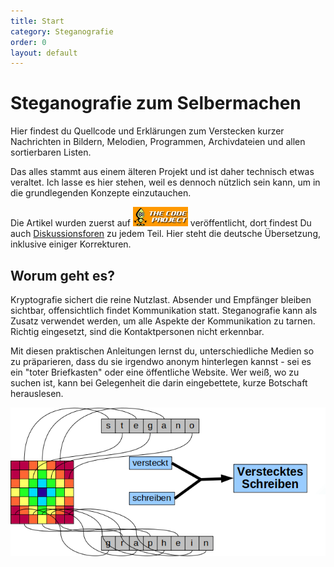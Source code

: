 ```yaml
---
title: Start
category: Steganografie
order: 0
layout: default
---
```


# Steganografie zum Selbermachen

Hier findest du Quellcode und Erklärungen zum Verstecken kurzer Nachrichten in Bildern, Melodien, Programmen, Archivdateien und allen sortierbaren Listen.

Das alles stammt aus einem älteren Projekt und ist daher technisch etwas veraltet. Ich lasse es hier stehen, weil es dennoch nützlich sein kann, um in die grundlegenden Konzepte einzutauchen.

Die Artikel wurden zuerst auf <img src="/images/codeproject88x31.gif" alt="Code Project" /> veröffentlicht, dort findest Du auch <a href="http://www.codeproject.com/script/Articles/MemberArticles.aspx?amid=475133" target="_blank"> Diskussionsforen</a> zu jedem Teil. Hier steht die deutsche Übersetzung, inklusive einiger Korrekturen.

## Worum geht es?

Kryptografie sichert die reine Nutzlast. Absender und Empfänger bleiben sichtbar, offensichtlich findet Kommunikation statt.
Steganografie kann als Zusatz verwendet werden, um alle Aspekte der Kommunikation zu tarnen. Richtig eingesetzt, sind die Kontaktpersonen nicht erkennbar.

Mit diesen praktischen Anleitungen lernst du, unterschiedliche Medien so zu präparieren, dass du sie irgendwo anonym hinterlegen kannst - sei es ein "toter Briefkasten" oder eine öffentliche Website.
Wer weiß, wo zu suchen ist, kann bei Gelegenheit die darin eingebettete, kurze Botschaft herauslesen.

![stegano graphein heisst verstecktes Schreiben](/images/index_1.png)


